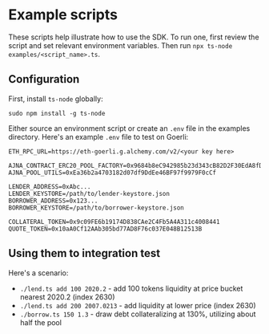 # Example scripts

These scripts help illustrate how to use the SDK.
To run one, first review the script and set relevant environment variables. Then run `npx ts-node examples/<script_name>.ts`.

## Configuration

First, install `ts-node` globally:
```
sudo npm install -g ts-node
```

Either source an environment script or create an `.env` file in the examples directory.
Here's an example `.env` file to test on Goerli:
```
ETH_RPC_URL=https://eth-goerli.g.alchemy.com/v2/<your key here>

AJNA_CONTRACT_ERC20_POOL_FACTORY=0x9684b8eC942985b23d343cB82D2F30EdA8fD7179
AJNA_POOL_UTILS=0xEa36b2a4703182d07df9DdEe46BF97f9979F0cCf

LENDER_ADDRESS=0xAbc...
LENDER_KEYSTORE=/path/to/lender-keystore.json
BORROWER_ADDRESS=0x123...
BORROWER_KEYSTORE=/path/to/borrower-keystore.json

COLLATERAL_TOKEN=0x9c09FE6b19174D838CAe2C4Fb5A4A311c4008441
QUOTE_TOKEN=0x10aA0Cf12AAb305bd77AD8F76c037E048B12513B
```

## Using them to integration test

Here's a scenario:
- `./lend.ts add 100 2020.2` - add 100 tokens liquidity at price bucket nearest 2020.2 (index 2630)
- `./lend.ts add 200 2007.0213` - add liquidity at lower price (index 2630)
- `./borrow.ts 150 1.3` - draw debt collateralizing at 130%, utilizing about half the pool

